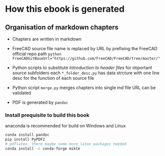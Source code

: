 # How this ebook is generated

## Organisation of markdown chapters

- Chapters are written in markdown
- FreeCAD source file name is replaced by URL by prefixing the FreeCAD official repo path
      ```python
      FreeCADGitBaseUrl="https://github.com/FreeCAD/FreeCAD/tree/master/"
      ```

- Python scripts to substitute *Introduction to header files* for important source subfolders
    each `*_folder_desc.py` has data strcture with one line desc for the function of each source file

- Python script `merge.py` merges chapters into single md file
    URL can be validated

- PDF is generated by `pandoc`



### Install prequisite to build this book

anaconda is recommended for build on Windows and Linux

```bash
conda install pandoc
pip install PyPDF2
# pdflatex, there maybe some more latex packages needed
conda install -c conda-forge mikte
```





